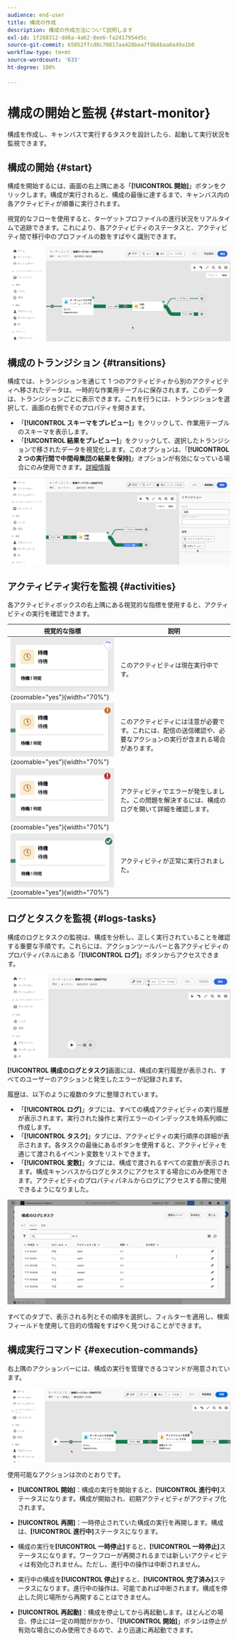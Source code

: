 ```yaml
---
audience: end-user
title: 構成の作成
description: 構成の作成方法について説明します
exl-id: 1f288312-dd6a-4a62-8ee6-fa2417954d5c
source-git-commit: 65052ffcd8c70817aa428bea7f8b6baa0a49a1b0
workflow-type: tm+mt
source-wordcount: '633'
ht-degree: 100%

---
```


# 構成の開始と監視 {#start-monitor}

構成を作成し、キャンバスで実行するタスクを設計したら、起動して実行状況を監視できます。

## 構成の開始 {#start}

構成を開始するには、画面の右上隅にある「**[!UICONTROL 開始]**」ボタンをクリックします。構成が実行されると、構成の最後に達するまで、キャンバス内の各アクティビティが順番に実行されます。

視覚的なフローを使用すると、ターゲットプロファイルの進行状況をリアルタイムで追跡できます。これにより、各アクティビティのステータスと、アクティビティ間で移行中のプロファイルの数をすばやく識別できます。

![](assets/composition-visual-flow.png)

## 構成のトランジション {#transitions}

構成では、トランジションを通じて 1 つのアクティビティから別のアクティビティへ移されたデータは、一時的な作業用テーブルに保存されます。このデータは、トランジションごとに表示できます。これを行うには、トランジションを選択して、画面の右側でそのプロパティを開きます。

* 「**[!UICONTROL スキーマをプレビュー]**」をクリックして、作業用テーブルのスキーマを表示します。
* 「**[!UICONTROL 結果をプレビュー]**」をクリックして、選択したトランジションで移されたデータを視覚化します。このオプションは、「**[!UICONTROL 2 つの実行間で中間母集団の結果を保持]**」オプションが有効になっている場合にのみ使用できます。[詳細情報](create-composition.md#settings)

![](assets/transition-preview.png)

## アクティビティ実行を監視 {#activities}

各アクティビティボックスの右上隅にある視覚的な指標を使用すると、アクティビティの実行を確認できます。

| 視覚的な指標 | 説明 |
|-----|------------|
| ![](assets/activity-status-pending.png){zoomable="yes"}{width="70%"} | このアクティビティは現在実行中です。 |
| ![](assets/activity-status-orange.png){zoomable="yes"}{width="70%"} | このアクティビティには注意が必要です。これには、配信の送信確認や、必要なアクションの実行が含まれる場合があります。 |
| ![](assets/activity-status-red.png){zoomable="yes"}{width="70%"} | アクティビティでエラーが発生しました。この問題を解決するには、構成のログを開いて詳細を確認します。 |
| ![](assets/activity-status-green.png){zoomable="yes"}{width="70%"} | アクティビティが正常に実行されました。 |

## ログとタスクを監視 {#logs-tasks}

構成のログとタスクの監視は、構成を分析し、正しく実行されていることを確認する重要な手順です。これらには、アクションツールバーと各アクティビティのプロパティパネルにある「**[!UICONTROL ログ]**」ボタンからアクセスできます。

![](assets/logs-button.png)

**[!UICONTROL 構成のログとタスク]**&#x200B;画面には、構成の実行履歴が表示され、すべてのユーザーのアクションと発生したエラーが記録されます。

<!-- à confirmer, pas trouvé dans les options = The workflow history is saved for the duration specified in the workflow execution options. During this duration, all the messages are therefore saved, even after a restart. If you do not want to save the messages from a previous execution, you have to purge the history by clicking the ![](assets/delete_darkgrey-24px.png) button.-->

履歴は、以下のように複数のタブに整理されています。

* 「**[!UICONTROL ログ]**」タブには、すべての構成アクティビティの実行履歴が表示されます。実行された操作と実行エラーのインデックスを時系列順に作成します。
* 「**[!UICONTROL タスク]**」タブには、アクティビティの実行順序の詳細が表示されます。各タスクの最後にあるボタンを使用すると、アクティビティを通じて渡されるイベント変数をリストできます。
* 「**[!UICONTROL 変数]**」タブには、構成で渡されるすべての変数が表示されます。構成キャンバスからログとタスクにアクセスする場合にのみ使用できます。アクティビティのプロパティパネルからログにアクセスする際に使用できるようになりました。<!-- à confirmer-->

![](assets/logs-tasks.png)

すべてのタブで、表示される列とその順序を選択し、フィルターを適用し、検索フィールドを使用して目的の情報をすばやく見つけることができます。

## 構成実行コマンド {#execution-commands}

右上隅のアクションバーには、構成の実行を管理できるコマンドが用意されています。

![](assets/execution-actions.png)

使用可能なアクションは次のとおりです。

* **[!UICONTROL 開始]**：構成の実行を開始すると、**[!UICONTROL 進行中]**&#x200B;ステータスになります。構成が開始され、初期アクティビティがアクティブ化されます。

* **[!UICONTROL 再開]**：一時停止されていた構成の実行を再開します。構成は、**[!UICONTROL 進行中]**&#x200B;ステータスになります。

* 構成の実行を&#x200B;**[!UICONTROL 一時停止]**&#x200B;すると、**[!UICONTROL 一時停止]**&#x200B;ステータスになります。ワークフローが再開されるまでは新しいアクティビティは有効化されません。ただし、進行中の操作は中断されません。

* 実行中の構成を&#x200B;**[!UICONTROL 停止]**&#x200B;すると、**[!UICONTROL 完了済み]**&#x200B;ステータスになります。進行中の操作は、可能であれば中断されます。構成を停止した同じ場所から再開することはできません。

* **[!UICONTROL 再起動]**：構成を停止してから再起動します。ほとんどの場合、停止には一定の時間がかかり、「**[!UICONTROL 開始]**」ボタンは停止が有効な場合にのみ使用できるので、より迅速に再起動できます。
